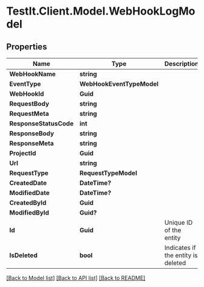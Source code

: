 # TestIt.Client.Model.WebHookLogModel

## Properties

Name | Type | Description | Notes
------------ | ------------- | ------------- | -------------
**WebHookName** | **string** |  | [optional] 
**EventType** | **WebHookEventTypeModel** |  | [optional] 
**WebHookId** | **Guid** |  | [optional] 
**RequestBody** | **string** |  | [optional] 
**RequestMeta** | **string** |  | [optional] 
**ResponseStatusCode** | **int** |  | [optional] 
**ResponseBody** | **string** |  | [optional] 
**ResponseMeta** | **string** |  | [optional] 
**ProjectId** | **Guid** |  | [optional] 
**Url** | **string** |  | [optional] 
**RequestType** | **RequestTypeModel** |  | [optional] 
**CreatedDate** | **DateTime?** |  | [optional] 
**ModifiedDate** | **DateTime?** |  | [optional] 
**CreatedById** | **Guid** |  | [optional] 
**ModifiedById** | **Guid?** |  | [optional] 
**Id** | **Guid** | Unique ID of the entity | [optional] 
**IsDeleted** | **bool** | Indicates if the entity is deleted | [optional] 

[[Back to Model list]](../README.md#documentation-for-models) [[Back to API list]](../README.md#documentation-for-api-endpoints) [[Back to README]](../README.md)

